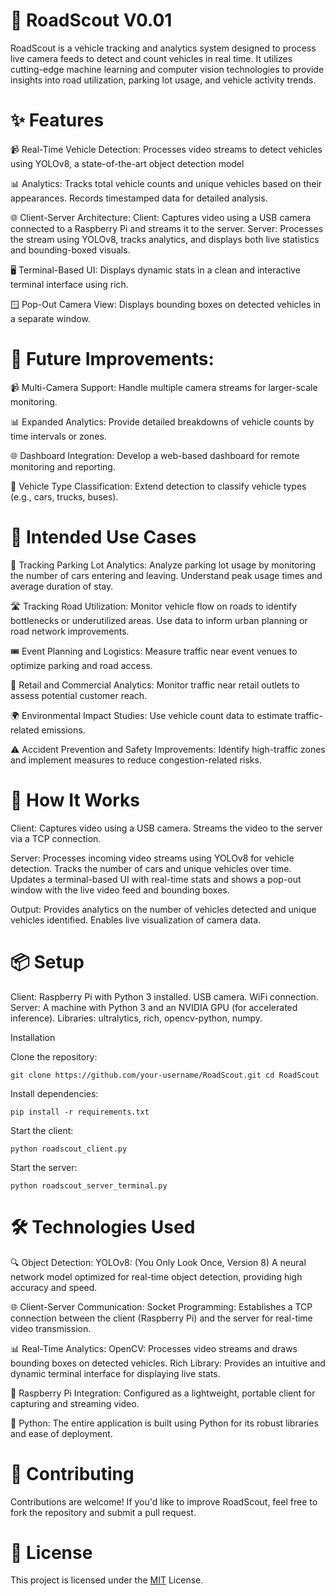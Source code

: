 
# 🚗 RoadScout V0.01

RoadScout is a vehicle tracking and analytics system designed to process live camera feeds to detect and count vehicles in real time. It utilizes cutting-edge machine learning and computer vision technologies to provide insights into road utilization, parking lot usage, and vehicle activity trends.

# ✨ Features

📹 Real-Time Vehicle Detection: Processes video streams to detect vehicles using YOLOv8, a state-of-the-art object detection model

📊 Analytics:
        Tracks total vehicle counts and unique vehicles based on their appearances.
        Records timestamped data for detailed analysis.
        
🌐 Client-Server Architecture:
        Client: Captures video using a USB camera connected to a Raspberry Pi and streams it to the server.
        Server: Processes the stream using YOLOv8, tracks analytics, and displays both live statistics and bounding-boxed visuals.

🖥️ Terminal-Based UI:
        Displays dynamic stats in a clean and interactive terminal interface using rich.
        
🪟 Pop-Out Camera View:
        Displays bounding boxes on detected vehicles in a separate window.
# 🔮 Future Improvements:

📹 Multi-Camera Support:
    Handle multiple camera streams for larger-scale monitoring.

📊 Expanded Analytics:
    Provide detailed breakdowns of vehicle counts by time intervals or zones.

🌐 Dashboard Integration:
    Develop a web-based dashboard for remote monitoring and reporting.

🚛 Vehicle Type Classification:
    Extend detection to classify vehicle types (e.g., cars, trucks, buses).
    

# 🎯 Intended Use Cases
🚦 Tracking Parking Lot Analytics:
        Analyze parking lot usage by monitoring the number of cars entering and leaving.
        Understand peak usage times and average duration of stay.

🛣️ Tracking Road Utilization:
        Monitor vehicle flow on roads to identify bottlenecks or underutilized areas.
        Use data to inform urban planning or road network improvements.

🎟️ Event Planning and Logistics:
            Measure traffic near event venues to optimize parking and road access.

🏬 Retail and Commercial Analytics:
            Monitor traffic near retail outlets to assess potential customer reach.

🌍 Environmental Impact Studies:
            Use vehicle count data to estimate traffic-related emissions.

⚠️ Accident Prevention and Safety Improvements:
            Identify high-traffic zones and implement measures to reduce congestion-related risks.




# 🚀 How It Works

Client:
    Captures video using a USB camera.
    Streams the video to the server via a TCP connection.

Server:
    Processes incoming video streams using YOLOv8 for vehicle detection.
    Tracks the number of cars and unique vehicles over time.
    Updates a terminal-based UI with real-time stats and shows a pop-out window with the live video feed and bounding boxes.

Output:
    Provides analytics on the number of vehicles detected and unique vehicles identified.
    Enables live visualization of camera data.

# 📦 Setup

Client:
    Raspberry Pi with Python 3 installed.
    USB camera.
    WiFi connection.
Server:
    A machine with Python 3 and an NVIDIA GPU (for accelerated inference).
    Libraries: ultralytics, rich, opencv-python, numpy.

Installation

Clone the repository:

    git clone https://github.com/your-username/RoadScout.git cd RoadScout

Install dependencies:

    pip install -r requirements.txt

Start the client:

    python roadscout_client.py

Start the server:

    python roadscout_server_terminal.py

# 🛠️ Technologies Used

🔍 Object Detection:
    YOLOv8: (You Only Look Once, Version 8) A neural network model optimized for real-time object detection, providing high accuracy and speed.

🌐 Client-Server Communication:
    Socket Programming: Establishes a TCP connection between the client (Raspberry Pi) and the server for real-time video transmission.

📊 Real-Time Analytics:
    OpenCV: Processes video streams and draws bounding boxes on detected vehicles.
    Rich Library: Provides an intuitive and dynamic terminal interface for displaying live stats.

🤖 Raspberry Pi Integration:
    Configured as a lightweight, portable client for capturing and streaming video.

🐍 Python:
    The entire application is built using Python for its robust libraries and ease of deployment.



# 🤝 Contributing

Contributions are welcome! If you'd like to improve RoadScout, feel free to fork the repository and submit a pull request.


# 📜 License

This project is licensed under the [MIT](https://choosealicense.com/licenses/mit/) License.

